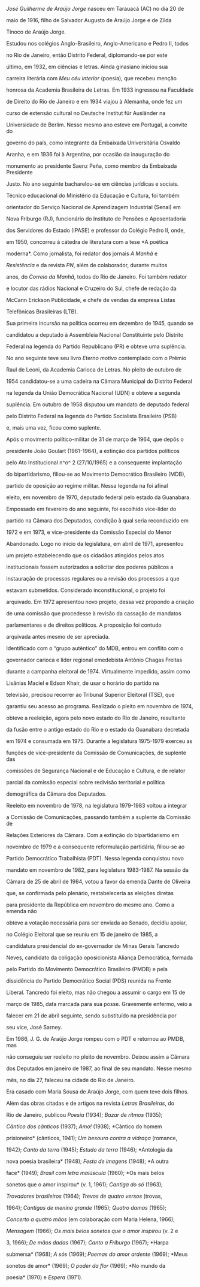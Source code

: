 

*José Guilherme de Araújo Jorge* nasceu em Tarauacá (AC) no dia 20 de

maio de 1916, filho de Salvador Augusto de Araújo Jorge e de Zilda

Tinoco de Araújo Jorge.



Estudou nos colégios Anglo-Brasileiro, Anglo-Americano e Pedro II, todos

no Rio de Janeiro, então Distrito Federal, diplomando-se por este

último, em 1932, em ciências e letras. Ainda ginasiano iniciou sua

carreira literária com *Meu céu interior* (poesia), que recebeu menção

honrosa da Academia Brasileira de Letras. Em 1933 ingressou na Faculdade

de Direito do Rio de Janeiro e em 1934 viajou à Alemanha, onde fez um

curso de extensão cultural no Deutsche Institut für Ausländer na

Universidade de Berlim. Nesse mesmo ano esteve em Portugal, a convite do

governo do país, como integrante da Embaixada Universitária Osvaldo

Aranha, e em 1936 foi à Argentina, por ocasião da inauguração do

monumento ao presidente Saenz Peña, como membro da Embaixada Presidente

Justo. No ano seguinte bacharelou-se em ciências jurídicas e sociais.



Técnico educacional do Ministério da Educação e Cultura, foi também

orientador do Serviço Nacional de Aprendizagem Industrial (Senai) em

Nova Friburgo (RJ), funcionário do Instituto de Pensões e Aposentadoria

dos Servidores do Estado (IPASE) e professor do Colégio Pedro II, onde,

em 1950, concorreu à cátedra de literatura com a tese *A poética

moderna*. Como jornalista, foi redator dos jornais *A* *Manhã* e

*Resistência* e da revista *PN*, além de colaborador, durante muitos

anos, do *Correio da Manhã*, todos do Rio de Janeiro. Foi também redator

e locutor das rádios Nacional e Cruzeiro do Sul, chefe de redação da

McCann Erickson Publicidade, e chefe de vendas da empresa Listas

Telefônicas Brasileiras (LTB).



Sua primeira incursão na política ocorreu em dezembro de 1945, quando se

candidatou a deputado à Assembleia Nacional Constituinte pelo Distrito

Federal na legenda do Partido Republicano (PR) e obteve uma suplência.

No ano seguinte teve seu livro *Eterno motivo* contemplado com o Prêmio

Raul de Leoni, da Academia Carioca de Letras. No pleito de outubro de

1954 candidatou-se a uma cadeira na Câmara Municipal do Distrito Federal

na legenda da União Democrática Nacional (UDN) e obteve a segunda

suplência. Em outubro de 1958 disputou um mandato de deputado federal

pelo Distrito Federal na legenda do Partido Socialista Brasileiro (PSB)

e, mais uma vez, ficou como suplente.



Após o movimento político-militar de 31 de março de 1964, que depôs o

presidente João Goulart (1961-1964), a extinção dos partidos políticos

pelo Ato Institucional n^o^ 2 (27/10/1965) e a consequente implantação

do bipartidarismo, filiou-se ao Movimento Democrático Brasileiro (MDB),

partido de oposição ao regime militar. Nessa legenda na foi afinal

eleito, em novembro de 1970, deputado federal pelo estado da Guanabara.

Empossado em fevereiro do ano seguinte, foi escolhido vice-líder do

partido na Câmara dos Deputados, condição à qual seria reconduzido em

1972 e em 1973, e vice-presidente da Comissão Especial do Menor

Abandonado. Logo no início da legislatura, em abril de 1971, apresentou

um projeto estabelecendo que os cidadãos atingidos pelos atos

institucionais fossem autorizados a solicitar dos poderes públicos a

instauração de processos regulares ou a revisão dos processos a que

estavam submetidos. Considerado inconstitucional, o projeto foi

arquivado. Em 1972 apresentou novo projeto, dessa vez propondo a criação

de uma comissão que procedesse à revisão da cassação de mandatos

parlamentares e de direitos políticos. A proposição foi contudo

arquivada antes mesmo de ser apreciada.



Identificado com o “grupo autêntico” do MDB, entrou em conflito com o

governador carioca e líder regional emedebista Antônio Chagas Freitas

durante a campanha eleitoral de 1974. Virtualmente impedido, assim como

Lisânias Maciel e Edson Khair, de usar o horário do partido na

televisão, precisou recorrer ao Tribunal Superior Eleitoral (TSE), que

garantiu seu acesso ao programa. Realizado o pleito em novembro de 1974,

obteve a reeleição, agora pelo novo estado do Rio de Janeiro, resultante

da fusão entre o antigo estado do Rio e o estado da Guanabara decretada

em 1974 e consumada em 1975. Durante a legislatura 1975-1979 exerceu as

funções de vice-presidente da Comissão de Comunicações, de suplente das

comissões de Segurança Nacional e de Educação e Cultura, e de relator

parcial da comissão especial sobre redivisão territorial e política

demográfica da Câmara dos Deputados.



Reeleito em novembro de 1978, na legislatura 1979-1983 voltou a integrar

a Comissão de Comunicações, passando também a suplente da Comissão de

Relações Exteriores da Câmara. Com a extinção do bipartidarismo em

novembro de 1979 e a consequente reformulação partidária, filiou-se ao

Partido Democrático Trabalhista (PDT). Nessa legenda conquistou novo

mandato em novembro de 1982, para legislatura 1983-1987. Na sessão da

Câmara de 25 de abril de 1984, votou a favor da emenda Dante de Oliveira

que, se confirmada pelo plenário, restabeleceria as eleições diretas

para presidente da República em novembro do mesmo ano. Como a emenda não

obteve a votação necessária para ser enviada ao Senado, decidiu apoiar,

no Colégio Eleitoral que se reuniu em 15 de janeiro de 1985, a

candidatura presidencial do ex-governador de Minas Gerais Tancredo

Neves, candidato da coligação oposicionista Aliança Democrática, formada

pelo Partido do Movimento Democrático Brasileiro (PMDB) e pela

dissidência do Partido Democrático Social (PDS) reunida na Frente

Liberal. Tancredo foi eleito, mas não chegou a assumir o cargo em 15 de

março de 1985, data marcada para sua posse. Gravemente enfermo, veio a

falecer em 21 de abril seguinte, sendo substituído na presidência por

seu vice, José Sarney.



Em 1986, J. G. de Araújo Jorge rompeu com o PDT e retornou ao PMDB, mas

não conseguiu ser reeleito no pleito de novembro. Deixou assim a Câmara

dos Deputados em janeiro de 1987, ao final de seu mandato. Nesse mesmo

mês, no dia 27, faleceu na cidade do Rio de Janeiro.



Era casado com Maria Sousa de Araújo Jorge, com quem teve dois filhos.



Além das obras citadas e de artigos na revista *Letras Brasileiras*, do

Rio de Janeiro, publicou *Poesia* (1934); *Bazar de* *ritmos* (1935);

*Cântico dos cânticos* (1937); *Amo!* (1938); *Cântico do homem

prisioneiro* (cânticos, 1941); *Um besouro contra a vidraça* (romance,

1942); *Canto da terra* (1945); *Estudo da terra* (1946); *Antologia da

nova poesia brasileira* (1948); *Festa de imagens* (1948); *A outra

face* (1949); *Brasil com letra maiúscula* (1960); *Os mais belos

sonetos que o amor inspirou* (v. 1, 1961); *Cantiga do só* (1963);

*Trovadores brasileiros* (1964); *Trevos de quatro versos* (trovas,

1964); *Cantigas de menino* *grande* (1965); *Quatro damas* (1965);

*Concerto a quatro mãos* (em colaboração com Maria Helena, 1966);

*Mensagem* (1966); *Os mais belos sonetos que o amor inspirou* (v. 2 e

3, 1966); *De mãos dadas* (1967); *Canto a Friburgo* (1967); *Harpa

submersa* (1968); *A sós* (1969); *Poemas do amor ardente* (1969); *Meus

sonetos de amor* (1969); *O poder da* *flor* (1969); *No mundo da

poesia* (1970) e *Espera* (1971).



